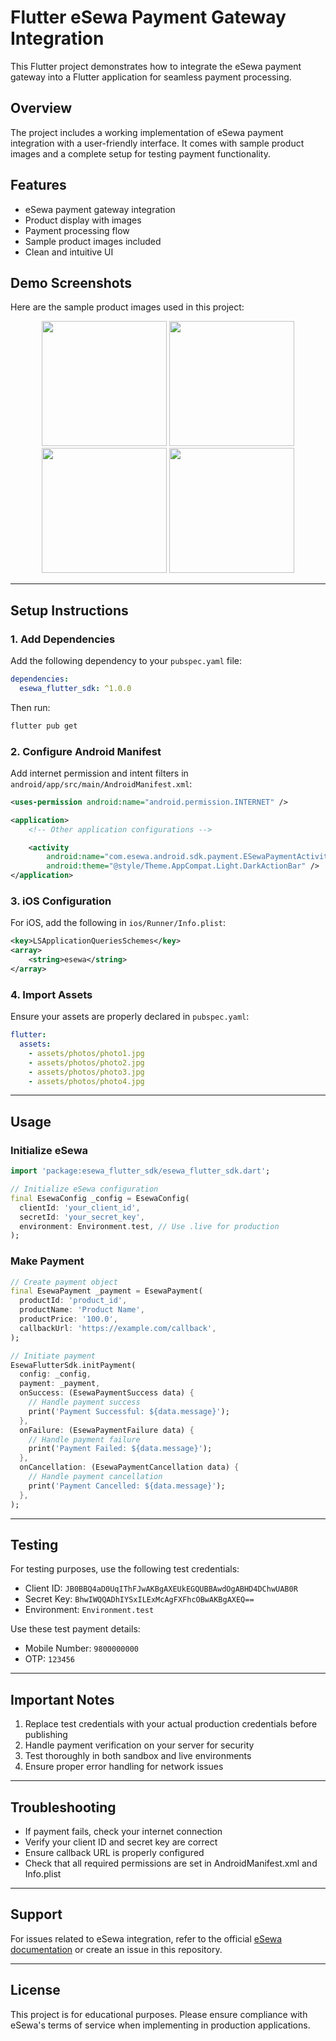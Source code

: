 # Flutter eSewa Payment Gateway Integration

This Flutter project demonstrates how to integrate the eSewa payment gateway into a Flutter application for seamless payment processing.

## Overview

The project includes a working implementation of eSewa payment integration with a user-friendly interface. It comes with sample product images and a complete setup for testing payment functionality.

## Features

- eSewa payment gateway integration
- Product display with images
- Payment processing flow
- Sample product images included
- Clean and intuitive UI

## Demo Screenshots

Here are the sample product images used in this project:

<p align="center">
  <img src="assets/photos/photo1.jpg" width="200" />
  <img src="assets/photos/photo2.jpg" width="200" />
  <img src="assets/photos/photo3.jpg" width="200" />
  <img src="assets/photos/photo4.jpg" width="200" />
</p>

---

## Setup Instructions

### 1. Add Dependencies

Add the following dependency to your `pubspec.yaml` file:

```yaml
dependencies:
  esewa_flutter_sdk: ^1.0.0
```

Then run:

```bash
flutter pub get
```

### 2. Configure Android Manifest

Add internet permission and intent filters in `android/app/src/main/AndroidManifest.xml`:

```xml
<uses-permission android:name="android.permission.INTERNET" />

<application>
    <!-- Other application configurations -->

    <activity
        android:name="com.esewa.android.sdk.payment.ESewaPaymentActivity"
        android:theme="@style/Theme.AppCompat.Light.DarkActionBar" />
</application>
```

### 3. iOS Configuration

For iOS, add the following in `ios/Runner/Info.plist`:

```xml
<key>LSApplicationQueriesSchemes</key>
<array>
    <string>esewa</string>
</array>
```

### 4. Import Assets

Ensure your assets are properly declared in `pubspec.yaml`:

```yaml
flutter:
  assets:
    - assets/photos/photo1.jpg
    - assets/photos/photo2.jpg
    - assets/photos/photo3.jpg
    - assets/photos/photo4.jpg
```

---

## Usage

### Initialize eSewa

```dart
import 'package:esewa_flutter_sdk/esewa_flutter_sdk.dart';

// Initialize eSewa configuration
final EsewaConfig _config = EsewaConfig(
  clientId: 'your_client_id',
  secretId: 'your_secret_key',
  environment: Environment.test, // Use .live for production
);
```

### Make Payment

```dart
// Create payment object
final EsewaPayment _payment = EsewaPayment(
  productId: 'product_id',
  productName: 'Product Name',
  productPrice: '100.0',
  callbackUrl: 'https://example.com/callback',
);

// Initiate payment
EsewaFlutterSdk.initPayment(
  config: _config,
  payment: _payment,
  onSuccess: (EsewaPaymentSuccess data) {
    // Handle payment success
    print('Payment Successful: ${data.message}');
  },
  onFailure: (EsewaPaymentFailure data) {
    // Handle payment failure
    print('Payment Failed: ${data.message}');
  },
  onCancellation: (EsewaPaymentCancellation data) {
    // Handle payment cancellation
    print('Payment Cancelled: ${data.message}');
  },
);
```

---

## Testing

For testing purposes, use the following test credentials:

- Client ID: `JB0BBQ4aD0UqIThFJwAKBgAXEUkEGQUBBAwdOgABHD4DChwUAB0R`
- Secret Key: `BhwIWQQADhIYSxILExMcAgFXFhcOBwAKBgAXEQ==`
- Environment: `Environment.test`

Use these test payment details:

- Mobile Number: `9800000000`
- OTP: `123456`

---

## Important Notes

1. Replace test credentials with your actual production credentials before publishing
2. Handle payment verification on your server for security
3. Test thoroughly in both sandbox and live environments
4. Ensure proper error handling for network issues

---

## Troubleshooting

- If payment fails, check your internet connection
- Verify your client ID and secret key are correct
- Ensure callback URL is properly configured
- Check that all required permissions are set in AndroidManifest.xml and Info.plist

---

## Support

For issues related to eSewa integration, refer to the official [eSewa documentation](https://developer.esewa.com.np) or create an issue in this repository.

---

## License

This project is for educational purposes. Please ensure compliance with eSewa's terms of service when implementing in production applications.
